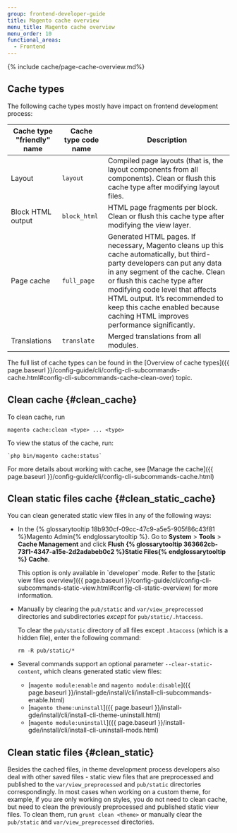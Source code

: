 ```yaml
---
group: frontend-developer-guide
title: Magento cache overview
menu_title: Magento cache overview
menu_order: 10
functional_areas:
  - Frontend
---
```


{% include cache/page-cache-overview.md%}

## Cache types

The following cache types mostly have impact on frontend development process:

| Cache type "friendly" name | Cache type code name | Description                                                                                                                                                                                                                                                                                                                                       |
|----------------------------|----------------------|---------------------------------------------------------------------------------------------------------------------------------------------------------------------------------------------------------------------------------------------------------------------------------------------------------------------------------------------------|
| Layout                     | `layout`             | Compiled page layouts (that is, the layout components from all components). Clean or flush this cache type after modifying layout files.                                                                                                                                                                                                          |
| Block HTML output          | `block_html`         | HTML page fragments per block. Clean or flush this cache type after modifying the view layer.                                                                                                                                                                                                                                                     |
| Page cache                 | `full_page`          | Generated HTML pages. If necessary, Magento cleans up this cache automatically, but third-party developers can put any data in any segment of the cache. Clean or flush this cache type after modifying code level that affects HTML output. It’s recommended to keep this cache enabled because caching HTML improves performance significantly. |
| Translations               | `translate`          | Merged translations from all modules.                                                                                                                                                                                                                                                                                                             |

<div class="bs-callout bs-callout-info" id="info" markdown ="1">
The full list of cache types can be found in the [Overview of cache types]({{ page.baseurl }}/config-guide/cli/config-cli-subcommands-cache.html#config-cli-subcommands-cache-clean-over) topic.
</div>

## Clean cache {#clean_cache}

To clean cache, run

	magento cache:clean <type> ... <type>

To view the status of the cache, run:

	`php bin/magento cache:status`

For more details about working with cache, see [Manage the cache]({{ page.baseurl }}/config-guide/cli/config-cli-subcommands-cache.html)

## Clean static files cache {#clean_static_cache}

You can clean generated static view files in any of the following ways:

-   In the {% glossarytooltip 18b930cf-09cc-47c9-a5e5-905f86c43f81 %}Magento Admin{% endglossarytooltip %}. Go to **System** > **Tools** > **Cache Management** and click **Flush {% glossarytooltip 363662cb-73f1-4347-a15e-2d2adabeb0c2 %}Static Files{% endglossarytooltip %} Cache**.

    <div class="bs-callout bs-callout-info" id="info" markdown="1">
    This option is only available in `developer` mode. Refer to the [static view files overview]({{ page.baseurl }}/config-guide/cli/config-cli-subcommands-static-view.html#config-cli-static-overview) for more information.

-   Manually by clearing the `pub/static` and `var/view_preprocessed` directories and subdirectories _except_ for `pub/static/.htaccess`.

    To clear the `pub/static` directory of all files except `.htaccess` (which is a hidden file), enter the following command:

        rm -R pub/static/*

-   Several commands support an optional parameter `--clear-static-content`, which cleans generated static view files:

    -   [`magento module:enable` and `magento module:disable`]({{ page.baseurl }}/install-gde/install/cli/install-cli-subcommands-enable.html)
    -   [`magento theme:uninstall`]({{ page.baseurl }}/install-gde/install/cli/install-cli-theme-uninstall.html)
    -   [`magento module:uninstall`]({{ page.baseurl }}/install-gde/install/cli/install-cli-uninstall-mods.html)

## Clean static files {#clean_static}

Besides the cached files, in theme development process developers also deal with other saved files - static view files that are preprocessed and published to the `var/view_preprocessed` and `pub/static` directories correspondingly. In most cases when working on a custom theme, for example, if you are only working on styles, you do not need to clean cache, but need to clean the previously preprocessed and published static view files. To clean them, run  `grunt clean <theme>` or manually clear the `pub/static` and `var/view_preprocessed` directories.
